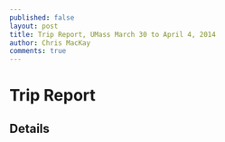 ```yaml
---
published: false
layout: post
title: Trip Report, UMass March 30 to April 4, 2014
author: Chris MacKay
comments: true
---
```


# Trip Report

## Details
